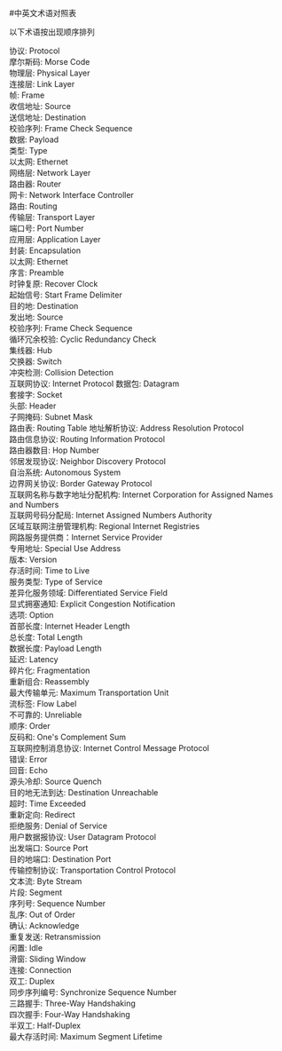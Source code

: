 #中英文术语对照表

以下术语按出现顺序排列

协议: Protocol  
摩尔斯码: Morse Code  
物理层: Physical Layer  
连接层: Link Layer  
帧: Frame  
收信地址: Source  
送信地址: Destination  
校验序列: Frame Check Sequence  
数据: Payload  
类型: Type    
以太网: Ethernet   
网络层: Network Layer  
路由器: Router  
网卡: Network Interface Controller  
路由: Routing  
传输层: Transport Layer  
端口号: Port Number  
应用层: Application Layer  
封装: Encapsulation  
以太网: Ethernet  
序言: Preamble  
时钟复原: Recover Clock  
起始信号: Start Frame Delimiter  
目的地: Destination  
发出地: Source  
校验序列: Frame Check Sequence  
循环冗余校验: Cyclic Redundancy Check  
集线器: Hub  
交换器: Switch  
冲突检测: Collision Detection  
互联网协议: Internet Protocol
数据包: Datagram  
套接字: Socket  
头部: Header  
子网掩码: Subnet Mask  
路由表: Routing Table
地址解析协议: Address Resolution Protocol   
路由信息协议: Routing Information Protocol  
路由器数目: Hop Number  
邻居发现协议: Neighbor Discovery Protocol  
自治系统: Autonomous System    
边界网关协议: Border Gateway Protocol  
互联网名称与数字地址分配机构: Internet Corporation for Assigned Names and Numbers  
互联网号码分配局: Internet Assigned Numbers Authority  
区域互联网注册管理机构: Regional Internet Registries  
网路服务提供商：Internet Service Provider  
专用地址: Special Use Address  
版本: Version  
存活时间: Time to Live    
服务类型: Type of Service  
差异化服务领域: Differentiated Service Field  
显式拥塞通知: Explicit Congestion Notification  
选项: Option  
首部长度: Internet Header Length  
总长度: Total Length  
数据长度: Payload Length  
延迟: Latency  
碎片化: Fragmentation  
重新组合: Reassembly  
最大传输单元: Maximum Transportation Unit  
流标签: Flow Label  
不可靠的: Unreliable  
顺序: Order  
反码和: One's Complement Sum  
互联网控制消息协议: Internet Control Message Protocol  
错误: Error  
回音: Echo  
源头冷却: Source Quench  
目的地无法到达: Destination Unreachable  
超时: Time Exceeded  
重新定向: Redirect  
拒绝服务: Denial of Service  
用户数据报协议: User Datagram Protocol   
出发端口: Source Port  
目的地端口: Destination Port     
传输控制协议: Transportation Control Protocol  
文本流: Byte Stream  
片段: Segment  
序列号: Sequence Number  
乱序:  Out of Order  
确认: Acknowledge  
重复发送: Retransmission  
闲置: Idle  
滑窗: Sliding Window  
连接: Connection  
双工: Duplex  
同步序列编号: Synchronize Sequence Number   
三路握手: Three-Way Handshaking  
四次握手: Four-Way Handshaking  
半双工: Half-Duplex  
最大存活时间: Maximum Segment Lifetime   
  
  
  
  

  
  
  
   
 
  
   